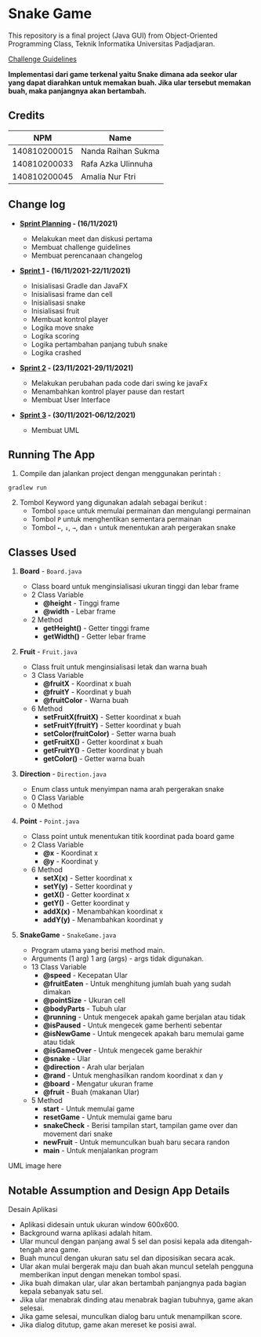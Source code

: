 # Snake Game

This repository is a final project (Java GUI) from Object-Oriented Programming Class, Teknik Informatika Universitas Padjadjaran. 

[Challenge Guidelines](challenge-guideline.md)

**Implementasi dari game terkenal yaitu Snake dimana ada seekor ular yang dapat diarahkan untuk memakan buah. Jika ular tersebut memakan buah, maka panjangnya akan bertambah.**

## Credits
| NPM           | Name                  |
| ------------- |-----------------------|
| 140810200015  | Nanda Raihan Sukma    |
| 140810200033  | Rafa Azka Ulinnuha    |
| 140810200045  | Amalia Nur Ftri       |

## Change log
- **[Sprint Planning](changelog/sprint-planning.md) - (16/11/2021)** 
   - Melakukan meet dan diskusi pertama
   - Membuat challenge guidelines
   - Membuat perencanaan changelog

- **[Sprint 1](changelog/sprint-1.md) - (16/11/2021-22/11/2021)** 
   - Inisialisasi Gradle dan JavaFX
   - Inisialisasi frame dan cell
   - Inisialisasi snake
   - Inisialisasi fruit
   - Membuat kontrol player
   - Logika move snake
   - Logika scoring
   - Logika pertambahan panjang tubuh snake
   - Logika crashed

- **[Sprint 2](changelog/sprint-2.md) - (23/11/2021-29/11/2021)** 
   - Melakukan perubahan pada code dari swing ke javaFx
   - Menambahkan kontrol player pause dan restart
   - Membuat User Interface
   
- **[Sprint 3](changelog/sprint-3.md) - (30/11/2021-06/12/2021)** 
   - Membuat UML

## Running The App

1. Compile dan jalankan project dengan menggunakan perintah :

 ```
 gradlew run
 ```

2. Tombol Keyword yang digunakan adalah sebagai berikut :
   - Tombol `space` untuk memulai permainan dan mengulangi permainan
   - Tombol `P` untuk menghentikan sementara permainan
   - Tombol `←`, `↓`, `→`, dan `↑` untuk menentukan arah pergerakan snake

## Classes Used

1. **Board** - `Board.java`
   - Class board untuk menginsialisasi ukuran tinggi dan lebar frame
   - 2 Class Variable
      - **@height** - Tinggi frame
      - **@width** - Lebar frame
   - 2 Method
      - **getHeight()** - Getter tinggi frame
      - **getWidth()** - Getter lebar frame
      
2. **Fruit** - `Fruit.java`
   - Class fruit untuk menginsialisasi letak dan warna buah
   - 3 Class Variable
      - **@fruitX** - Koordinat x buah
      - **@fruitY** - Koordinat y buah
      - **@fruitColor** - Warna buah
   - 6 Method
      - **setFruitX(fruitX)** - Setter koordinat x buah
      - **setFruitY(fruitY)** - Setter koordinat y buah
      - **setColor(fruitColor)** - Setter warna buah
      - **getFruitX()** - Getter koordinat x buah
      - **getFruitY()** - Getter koordinat y buah
      - **getColor()** - Getter warna buah

3. **Direction** - `Direction.java`
   - Enum class untuk menyimpan nama arah pergerakan snake
   - 0 Class Variable
   - 0 Method

4. **Point** - `Point.java`
   - Class point untuk menentukan titik koordinat pada board game
   - 2 Class Variable
      - **@x** - Koordinat x
      - **@y** - Koordinat y
   - 6 Method
      - **setX(x)** - Setter koordinat x
      - **setY(y)** - Setter koordinat y
      - **getX()** - Getter koordinat x
      - **getY()** - Getter koordinat y
      - **addX(x)** - Menambahkan koordinat x
      - **addY(y)** - Menambahkan koordinat y
5. **SnakeGame** - `SnakeGame.java`
   - Program utama yang berisi method main.
   - Arguments (1 arg)
     1 arg (args) - args tidak digunakan.
   - 13 Class Variable
      - **@speed** - Kecepatan Ular
      - **@fruitEaten** - Untuk menghitung jumlah buah yang sudah dimakan
      - **@pointSize** - Ukuran cell
      - **@bodyParts** - Tubuh ular 
      - **@running** -  Untuk mengecek apakah game berjalan atau tidak
      - **@isPaused** - Untuk mengecek game berhenti sebentar
      - **@isNewGame** - Untuk mengecek apakah baru memulai game atau tidak
      - **@isGameOver** - Untuk mengecek game berakhir
      - **@snake** - Ular
      - **@direction** - Arah ular berjalan
      - **@rand** - Untuk menghasilkan random koordinat x dan y
      - **@board** - Mengatur ukuran frame
      - **@fruit** - Buah (makanan Ular)
   - 5 Method
      - **start** - Untuk memulai game
      - **resetGame** - Untuk memulai game baru
      - **snakeCheck** - Berisi tampilan start, tampilan game over dan movement dari snake
      - **newFruit** - Untuk memunculkan buah baru secara randon
      - **main** - Untuk menjalankan program

UML image here

## Notable Assumption and Design App Details

Desain Aplikasi
   - Aplikasi didesain untuk ukuran window 600x600.
   - Background warna aplikasi adalah hitam.
   - Ular muncul dengan panjang awal 5 sel dan posisi kepala ada ditengah-tengah area game.
   - Buah muncul dengan ukuran satu sel dan diposisikan secara acak.
   - Ular akan mulai bergerak maju dan buah akan muncul setelah pengguna memberikan input dengan menekan tombol spasi.
   - Jika buah dimakan ular, ular akan bertambah panjangnya pada bagian kepala sebanyak satu sel.
   - Jika ular menabrak dinding atau menabrak bagian tubuhnya, game akan selesai.
   - Jika game selesai, munculkan dialog baru untuk menampilkan score.
   - Jika dialog ditutup, game akan mereset ke posisi awal.
